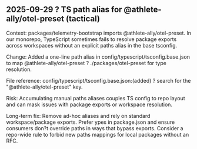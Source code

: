 ## 2025-09-29 ? TS path alias for @athlete-ally/otel-preset (tactical)

Context: packages/telemetry-bootstrap imports @athlete-ally/otel-preset. In our monorepo, TypeScript sometimes fails to resolve package exports across workspaces without an explicit paths alias in the base tsconfig.

Change: Added a one-line path alias in config/typescript/tsconfig.base.json to map @athlete-ally/otel-preset ? ./packages/otel-preset for type resolution.

File reference: config/typescript/tsconfig.base.json:(added) ? search for the "@athlete-ally/otel-preset" key.

Risk: Accumulating manual paths aliases couples TS config to repo layout and can mask issues with package exports or workspace resolution.

Long-term fix: Remove ad-hoc aliases and rely on standard workspace/package exports. Prefer 	ypes in package.json and ensure consumers don?t override paths in ways that bypass exports. Consider a repo-wide rule to forbid new paths mappings for local packages without an RFC.
